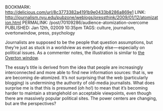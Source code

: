 BOOKMARK: http://delicious.com/url/8c3773382a4191b9e0433b8286a869e1
LINK: http://journalism.nyu.edu/pubzone/weblogs/pressthink/2009/01/12/atomization.html
PERMALINK: /post/70109286/audience-atomization-overcome
PUBLISHED: Jan 12th, 02009 10:35pm
TAGS: culture, journalism, overtonwindow, press, psychology

Journalists are supposed to be the people that question assumptions, but
they’re just as stuck in a worldview as everybody else — especially on
political issues. As a commenter notes, the illustration is similar to
[the Overton window][otw].

 [otw]: http://en.wikipedia.org/wiki/Overton_window "Wikipedia article for Overton window"

The essay’s title is derived from the idea that people are increasingly
interconnected and more able to find new information sources: that is, we are
becoming de-atomized. It’s not surprising that the web (particularly blogging)
is undermining the authority of old-media journalists. What does surprise me is
that this is presumed (oh ho!) to mean that it’s becoming harder to maintain a
stranglehold on acceptable viewpoints, even though there are massively popular
political sites. The power centers are changing, but are the perspectives?

